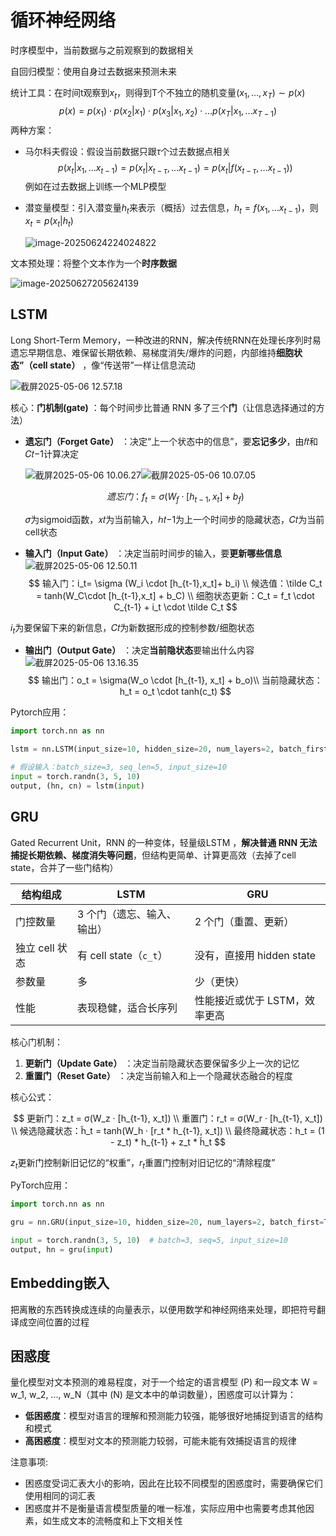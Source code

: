 # 循环神经网络

时序模型中，当前数据与之前观察到的数据相关

自回归模型：使用自身过去数据来预测未来

统计工具：在时间t观察到$x_t$，则得到T个不独立的随机变量$(x_1,\ldots,x_T) \sim p(x)$
$$
p(x) = p(x_1) \cdot p(x_2|x_1) \cdot p(x_3|x_1,x_2) \cdot \ldots p(x_T|x_1,\ldots x_{T-1})
$$
两种方案：

- 马尔科夫假设：假设当前数据只跟$\tau$个过去数据点相关
  $$
  p(x_t|x_1,\ldots x_{t-1})=p(x_t|x_{t-\tau}, \ldots x_{t-1})=p(x_t|f(x_{t - \tau}, \ldots x_{t-1}))
  $$
  例如在过去数据上训练一个MLP模型

- 潜变量模型：引入潜变量$h_t$来表示（概括）过去信息，$h_t=f(x_1,\ldots x_{t-1})$，则$x_t=p(x_t|h_t)$

  ![image-20250624224024822](./../assets/image-20250624224024822.png)



文本预处理：将整个文本作为一个**时序数据**



![image-20250627205624139](./../assets/image-20250627205624139.png)

## LSTM

Long Short-Term Memory，一种改进的RNN，解决传统RNN在处理长序列时易遗忘早期信息、难保留长期依赖、易梯度消失/爆炸的问题，内部维持**细胞状态”（cell state）** ，像“传送带”一样让信息流动

![截屏2025-05-06 12.57.18](../assets/截屏2025-05-06%2012.57.18-20250605150331-kqintud.png)

核心：**门机制(gate)** ：每个时间步比普通 RNN 多了三个**门**（让信息选择通过的方法）

- **遗忘门（Forget Gate）** ：决定“上一个状态中的信息”，要**忘记多少**，由𝑓𝑡和𝐶𝑡−1计算决定

  ![截屏2025-05-06 10.06.27](../assets/截屏2025-05-06%2010.06.27-20250605150108-14mk5o5.png)![截屏2025-05-06 10.07.05](../assets/截屏2025-05-06%2010.07.05-20250605150114-x3d06wc.png)

  $$
  遗忘门：f_t = \sigma (W_f \cdot [h_{t-1},x_t]+b_f)
  $$

  𝜎为sigmoid函数，𝑥𝑡为当前输入，ℎ𝑡−1为上一个时间步的隐藏状态，𝐶𝑡为当前cell状态

- **输入门（Input Gate）** ：决定当前时间步的输入，要**更新哪些信息**![截屏2025-05-06 12.50.11](../assets/截屏2025-05-06%2012.50.11-20250605150137-1spidza.png)
$$
  输入门：i_t= \sigma (W_i \cdot [h_{t-1},x_t]+ b_i) \\
  候选值：\tilde C_t = tanh(W_C\cdot [h_{t-1},x_t] + b_C) \\
  细胞状态更新：C_t = f_t \cdot C_{t-1} + i_t \cdot \tilde C_t
$$

$i_t$为要保留下来的新信息，𝐶𝑡为新数据形成的控制参数/细胞状态
- **输出门（Output Gate）** ：决定**当前隐状态**要输出什么内容![截屏2025-05-06 13.16.35](../assets/截屏2025-05-06%2013.16.35-20250605150215-roxnf0p.png)
  $$
  输出门：o_t = \sigma(W_o \cdot [h_{t-1}, x_t] + b_o)\\
  当前隐藏状态：h_t = o_t \cdot tanh(c_t)
  $$

Pytorch应用：

```python
import torch.nn as nn

lstm = nn.LSTM(input_size=10, hidden_size=20, num_layers=2, batch_first=True)

# 假设输入：batch_size=3, seq_len=5, input_size=10
input = torch.randn(3, 5, 10)
output, (hn, cn) = lstm(input)
```

## GRU

Gated Recurrent Unit，RNN 的一种变体，轻量级LSTM ，**解决普通 RNN 无法捕捉长期依赖、梯度消失等问题**，但结构更简单、计算更高效（去掉了cell state，合并了一些门结构）

|结构组成|LSTM|GRU|
| ----------------| ----------------------------| -------------------------------|
|门控数量|3 个门（遗忘、输入、输出）|2 个门（重置、更新）|
|独立 cell 状态|有 cell state（`c_t`​）|没有，直接用 hidden state|
|参数量|多|少（更快）|
|性能|表现稳健，适合长序列|性能接近或优于 LSTM，效率更高|

核心门机制：

1. **更新门（Update Gate）** ：决定当前隐藏状态要保留多少上一次的记忆
2. **重置门（Reset Gate）** ：决定当前输入和上一个隐藏状态融合的程度

核心公式：

$$
更新门：z_t = σ(W_z · [h_{t-1}, x_t]) \\
重置门：r_t = σ(W_r · [h_{t-1}, x_t]) \\
候选隐藏状态：h̃_t = tanh(W_h · [r_t * h_{t-1}, x_t]) \\
最终隐藏状态：h_t = (1 - z_t) * h_{t-1} + z_t * h̃_t
$$

$z_t$更新门控制新旧记忆的“权重”，$r_t$重置门控制对旧记忆的“清除程度”

PyTorch应用：

```python
import torch.nn as nn

gru = nn.GRU(input_size=10, hidden_size=20, num_layers=2, batch_first=True)

input = torch.randn(3, 5, 10)  # batch=3, seq=5, input_size=10
output, hn = gru(input)
```



## Embedding嵌入

把离散的东西转换成连续的向量表示，以便用数学和神经网络来处理，即把符号翻译成空间位置的过程

## 困惑度

量化模型对文本预测的难易程度，对于一个给定的语言模型 (P) 和一段文本 W \= w\_1, w\_2, ..., w\_N（其中 (N) 是文本中的单词数量），困惑度可以计算为：

- **低困惑度**：模型对语言的理解和预测能力较强，能够很好地捕捉到语言的结构和模式
- **高困惑度**：模型对文本的预测能力较弱，可能未能有效捕捉语言的规律

注意事项:

- 困惑度受词汇表大小的影响，因此在比较不同模型的困惑度时，需要确保它们使用相同的词汇表
- 困惑度并不是衡量语言模型质量的唯一标准，实际应用中也需要考虑其他因素，如生成文本的流畅度和上下文相关性
